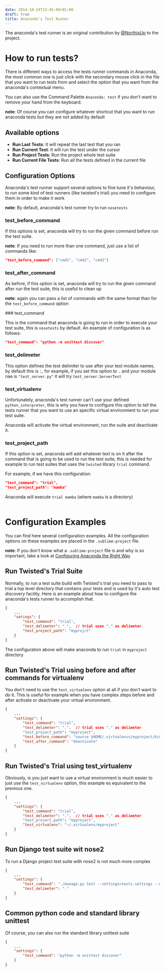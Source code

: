 ```yaml
---
date: 2014-10-24T13:45:09+01:00
draft: true
title: Anaconda's Test Runner
---
```


The anaconda's test runner is an original contribution by [@NorthisUp](https://github.com/NorthIsUp)
to the project.

# How to run tests?

There is different ways to access the tests runner commands in Anaconda, the
most common one is just click with the secondary mouse click in the file that
you want to run tests from and select the option that you want from the
anaconda's contextual menu.

You can also use the Command Palette `Anaconda: test` if you don't want to
remove your hand from the keyboard.

**note**: Of course you can configure whatever shortcut that you want to run
anaconda tests but they are not added by default

## Available options

* **Run Last Tests**: It will repeat the last test that you ran
* **Run Current Test**: It will run the test under the cursor
* **Run Project Tests**: Run the project whole test suite
* **Run Current File Tests**: Run all the tests defined in the current file

## Configuration Options

Anaconda's test runner support several options to fine tune it's behaviour,
to run some kind of test runners (like twisted's trial) you need to configure
them in order to make it work

**note**: By default, anaconda's test runner try to run `nosetests`

### test_before_command

If this options is set, anaconda will try to run the given command before run
the test suite.

**note**: If you need to run more than one command, just use a list of
commands like:

```json
"test_before_command": ["cmd1", "cmd2", "cmd3"]
```

### test_after_command

As before, if this option is set, anaconda will try to run the given command
after run the test suite, this is useful to clean up

**note**: again you can pass a list of commands with the same format than for
the `test_before_command` option

### test_command

This is the command that anaconda is going to run in order to execute your
test suite, this is `nosetests` by default. An example of configuration is
as follows:

```json
"test_command": "python -m unittest discover"
```

### test_delimeter

This option defines the test delimiter to use after your test module names,
by default this is `:`, for example, if you set this option to `.` and your
module nae is `"test_server.py"` it will try `test_server.ServerTest`

### test_virtualenv

Unfortunately, anaconda's test runner can't use your defined
`python_interpreter`, this is why you have to configure this option to tell
the tests runner that you want to use an specific virtual environment to run
your test suite.

Anaconda will activate the virtual environment, run the suite and deactivate it.

### test_project_path

If this option is set, anaconda will add whatever text is on it after the
command that is going to be used to run the test suite, this is needed for
example to run test suites that uses the `twisted` library `trial` command.

For example, if we have this configuration:

```json
"test_command": "trial",
"test_project_path": "mamba"
```

Anaconda will execute `trial mamba` (where `mamba` is a directory)
<br><br>

# Configuration Examples

You can find here several configuration examples. All the configuration
options on these examples are placed in the `.sublime-project` file.

**note**: If you don't know what a `.sublime-project` file is and why is
so important, take a look at [Configuring Anaconda the Right Way](/anaconda/anaconda_settings/)

## Run Twisted's Trial Suite

Normally, to run a test suite build with Twisted's trial you need to pass to
trial a top level directory that contains your tests and is used by it's auto
test discovery facility. Here is an example about how to configure the
anaconda's tests runner to accomplish that.

```json
{
    ...
    "setings": {
        "test_command": "trial",
        "test_delimeter": ".",  // trial uses "." as delimeter
        "test_project_path": "myprojct"
    }
}
```

The configuration above will make anaconda to run `trial` in `myproject`
directory

## Run Twisted's Trial using before and after commands for virtualenv

You don't need to use the `test_virtualenv` option at all if you don't want
to do it. This is useful for example when you have complex steps before and
after activate or deactivate your virtual environment.

```json
{
    ...
    "settings": {
        "test_command": "trial",
        "test_delimeter": ".".  // trial uses "." as delimeter
        "test_project_path": "myproject",
        "test_before_command": "source $HOME/.virtualenvs/myproject/bin/activate",
        "test_after_command": "deactivate"
    }
}
```

## Run Twisted's Trial using test_virtualenv

Obviously, is you just want to use a virtual environment is much easier to
just use the `test_virtualenv` option, this example es equivalent to the
previous one.

```json
{
    ...
    "settings": {
        "test_command": "trial",
        "test_delimeter": ".".  // trial uses "." as delimeter
        "test_project_path": "myproject",
        "test_virtualenv": "~/.virtualenv/myproject"
    }
}
```

## Run Django test suite wit nose2

To run a Django project test suite with nose2 is not much more complex

```json
{
    ...
    "settings": {
        "test_command": "./manage.py test --settings=tests.settings --noinput",
        "test_delimeter": "."
    }
}
```

## Common python code and standard library unittest

Of course, you can also run the standard library unittest suite

```json
{
    ...
    "settings": {
        "test_command": "python -m unittest discover"
    }
}
```
